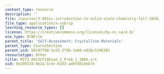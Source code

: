 ```yaml
---
content_type: resource
description: ''
file: /courses/3-091sc-introduction-to-solid-state-chemistry-fall-2010/0e29553d8e2a5c4cb103a46fd814eb7e_MIT3_091SCF10Exam_2_Prob_1_300k.vtt
file_type: application/x-subrip
learning_resource_types: []
license: https://creativecommons.org/licenses/by-nc-sa/4.0/
ocw_type: OCWFile
parent_title: 'Self-Assessment: Crystalline Materials'
parent_type: CourseSection
parent_uid: b919ff60-1e15-2f9b-3ab0-e616c5196381
resourcetype: Other
title: MIT3_091SCF10Exam_2_Prob_1_300k.srt
uid: 0e29553d-8e2a-5c4c-b103-a46fd814eb7e
---
```

